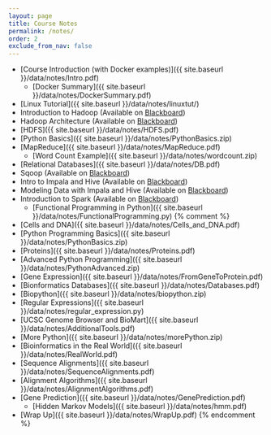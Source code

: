 ```yaml
---
layout: page
title: Course Notes 
permalink: /notes/
order: 2
exclude_from_nav: false
---
```


* [Course Introduction (with Docker examples)]({{ site.baseurl }}/data/notes/Intro.pdf)
    * [Docker Summary]({{ site.baseurl }}/data/notes/DockerSummary.pdf)
* [Linux Tutorial]({{ site.baseurl }}/data/notes/linuxtut/)
* Introduction to Hadoop (Available on [Blackboard](https://easternct.blackboard.com/))
* Hadoop Architecture (Available on [Blackboard](https://easternct.blackboard.com/))
* [HDFS]({{ site.baseurl }}/data/notes/HDFS.pdf)
* [Python Basics]({{ site.baseurl }}/data/notes/PythonBasics.zip)
* [MapReduce]({{ site.baseurl }}/data/notes/MapReduce.pdf)
    * [Word Count Example]({{ site.baseurl }}/data/notes/wordcount.zip)
* [Relational Databases]({{ site.baseurl }}/data/notes/DB.pdf)
* Sqoop (Available on [Blackboard](https://easternct.blackboard.com/))
* Intro to Impala and Hive (Available on [Blackboard](https://easternct.blackboard.com/))
* Modeling Data with Impala and Hive (Available on [Blackboard](https://easternct.blackboard.com/))
* Introduction to Spark (Available on [Blackboard](https://easternct.blackboard.com/))
    * [Functional Programming in Python]({{ site.baseurl }}/data/notes/FunctionalProgramming.py)
{% comment %}
* [Cells and DNA]({{ site.baseurl }}/data/notes/Cells_and_DNA.pdf)
* [Python Programming Basics]({{ site.baseurl }}/data/notes/PythonBasics.zip)
* [Proteins]({{ site.baseurl }}/data/notes/Proteins.pdf)
* [Advanced Python Programming]({{ site.baseurl }}/data/notes/PythonAdvanced.zip)
* [Gene Expression]({{ site.baseurl }}/data/notes/FromGeneToProtein.pdf)
* [Bionformatics Databases]({{ site.baseurl }}/data/notes/Databases.pdf)
* [Biopython]({{ site.baseurl }}/data/notes/biopython.zip)
* [Regular Expressions]({{ site.baseurl }}/data/notes/regular_expression.py)
* [UCSC Genome Browser and BioMart]({{ site.baseurl }}/data/notes/AdditionalTools.pdf)
* [More Python]({{ site.baseurl }}/data/notes/morePython.zip)
* [Bioinformatics in the Real World]({{ site.baseurl }}/data/notes/RealWorld.pdf)
* [Sequence Alignments]({{ site.baseurl }}/data/notes/SequenceAlignments.pdf)
* [Alignment Algorithms]({{ site.baseurl }}/data/notes/AlignmentAlgorithms.pdf)
* [Gene Prediction]({{ site.baseurl }}/data/notes/GenePrediction.pdf)
    * [Hidden Markov Models]({{ site.baseurl }}/data/notes/hmm.pdf)
* [Wrap Up]({{ site.baseurl }}/data/notes/WrapUp.pdf)
{% endcomment %}
